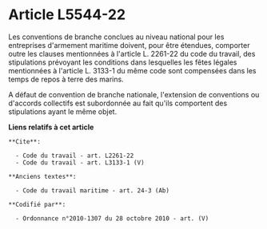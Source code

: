 # Article L5544-22

Les conventions de branche conclues au niveau national pour les entreprises d'armement maritime doivent, pour être étendues,
comporter outre les clauses mentionnées à l'article L. 2261-22 du code du travail, des stipulations prévoyant les conditions
dans lesquelles les fêtes légales mentionnées à l'article L. 3133-1 du même code sont compensées dans les temps de repos à
terre des marins.

A défaut de convention de branche nationale, l'extension de conventions ou d'accords collectifs est subordonnée au fait
qu'ils comportent des stipulations ayant le même objet.

**Liens relatifs à cet article**

	**Cite**:

	  - Code du travail - art. L2261-22
	  - Code du travail - art. L3133-1 (V)

	**Anciens textes**:

	  - Code du travail maritime - art. 24-3 (Ab)

	**Codifié par**:

	  - Ordonnance n°2010-1307 du 28 octobre 2010 - art. (V)
